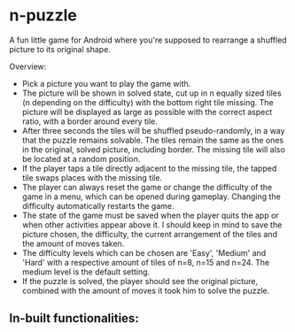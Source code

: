 n-puzzle
========

A fun little game for Android where you're supposed to rearrange a shuffled picture to its original shape.

Overview:
- Pick a picture you want to play the game with.
- The picture will be shown in solved state, cut up in n equally sized tiles (n depending on the difficulty)
  with the bottom right tile missing. The picture will be displayed as large as possible with the correct
  aspect ratio, with a border around every tile.
- After three seconds the tiles will be shuffled pseudo-randomly, in a way that the puzzle remains solvable.
  The tiles remain the same as the ones in the original, solved picture, including border. The missing tile
  will also be located at a random position.
- If the player taps a tile directly adjacent to the missing tile, the tapped tile swaps places with the
  missing tile.
- The player can always reset the game or change the difficulty of the game in a menu, which can be opened
  during gameplay. Changing the difficulty automatically restarts the game.
- The state of the game must be saved when the player quits the app or when other activities appear above it.
  I should keep in mind to save the picture chosen, the difficulty, the current arrangement of the tiles and
  the amount of moves taken.
- The difficulty levels which can be chosen are 'Easy', 'Medium' and 'Hard' with a respective amount of tiles
  of n=8, n=15 and n=24. The medium level is the default setting.
- If the puzzle is solved, the player should see the original picture, combined with the amount of moves it
  took him to solve the puzzle.
  
In-built functionalities:
- 

